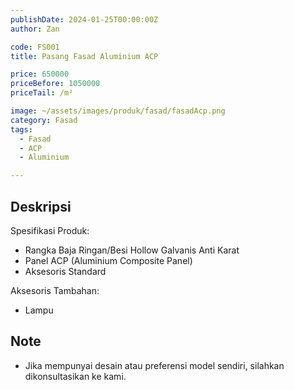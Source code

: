 ```yaml
---
publishDate: 2024-01-25T00:00:00Z
author: Zan

code: FS001
title: Pasang Fasad Aluminium ACP

price: 650000
priceBefore: 1050000
priceTail: /m²

image: ~/assets/images/produk/fasad/fasadAcp.png
category: Fasad
tags:
  - Fasad
  - ACP
  - Aluminium

---
```


## Deskripsi

Spesifikasi Produk:
- Rangka Baja Ringan/Besi Hollow Galvanis Anti Karat
- Panel ACP (Aluminium Composite Panel)
- Aksesoris Standard

Aksesoris Tambahan:
- Lampu


## Note
- Jika mempunyai desain atau preferensi model sendiri, silahkan dikonsultasikan ke kami.